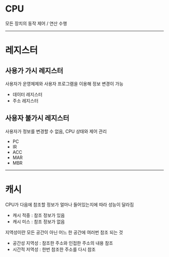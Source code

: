# CPU
모든 장치의 동작 제어 / 연산 수행

---

# 레지스터 

## 사용가 가시 레지스터
사용자가 운영체제와 사용자 프로그램을 이용해 정보 변경이 가능
- 데이터 레지스터
- 주소 레지스터

## 사용자 불가시 레지스터
사용자가 정보를 변경할 수 없음, CPU 상태와 제어 관리
- PC
- IR
- ACC
- MAR
- MBR
---

# 캐시
CPU가 다음에 참조할 정보가 얼마나 들어있는지에 따라 성능이 달라짐
 - 캐시 적중 : 참조 정보가 있음
 - 캐시 미스 : 참조 정보가 없음

지역성이란 모든 공간이 아닌 어느 한 공간에 여러번 참조 되는 것
- 공간성 지역성 : 참조한 주소와 인접한 주소의 내용 참조
- 시간적 저역성 : 한번 참조한 주소를 다시 참조
